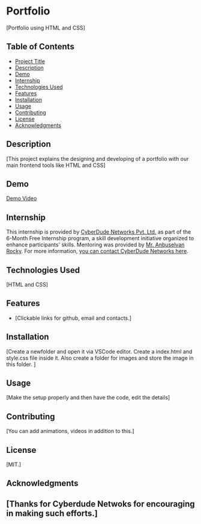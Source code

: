 # Portfolio 
[Portfolio using HTML and CSS]
## Table of Contents
- [Project Title](#project-title)
- [Description](#description)
- [Demo](#demo)
- [Internship](#internship)
- [Technologies Used](#technologies-used)
- [Features](#features)
- [Installation](#installation)
- [Usage](#usage)
- [Contributing](#contributing)
- [License](#license)
- [Acknowledgments](#acknowledgments)
## Description
[This project explains the designing and developing of a portfolio with our main frontend tools like HTML and CSS]
## Demo
[Demo Video](./images/video.mp4)
## Internship
This internship is provided by [CyberDude Networks Pvt. Ltd.](https://youtube.com/cyberdudenetworks) as part of the 6-Month Free Internship program, a skill development initiative organized to enhance participants' skills. Mentoring was provided by [Mr. Anbuselvan Rocky](https://instagram.com/anbuselvanrocky). For more information, [you can contact CyberDude Networks here](https://cyberdudenetworks.com).
## Technologies Used 
[HTML and CSS]
## Features
- [Clickable links for github, email and contacts.]
## Installation
[Create a newfolder and open it via VSCode editor. Create a index.html and style.css file inside it. Also create a folder for images and store the image in this folder. ]
## Usage
[Make the setup properly and then have the code, edit the details]
## Contributing
[You can add animations, videos in addition to this.]
## License
[MIT.]
## Acknowledgments
[Thanks for Cyberdude Netwoks for encouraging in making such efforts.]
---
		  
		

